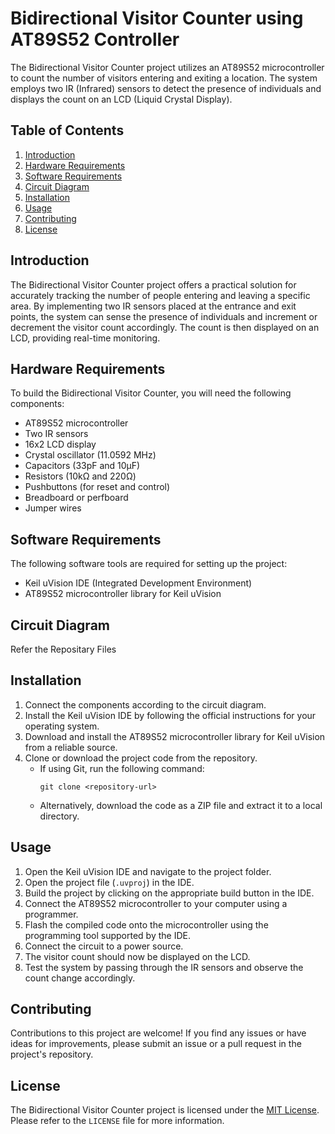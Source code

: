 # Bidirectional Visitor Counter using AT89S52 Controller

The Bidirectional Visitor Counter project utilizes an AT89S52 microcontroller to count the number of visitors entering and exiting a location. The system employs two IR (Infrared) sensors to detect the presence of individuals and displays the count on an LCD (Liquid Crystal Display).

## Table of Contents
1. [Introduction](#introduction)
2. [Hardware Requirements](#hardware-requirements)
3. [Software Requirements](#software-requirements)
4. [Circuit Diagram](#circuit-diagram)
5. [Installation](#installation)
6. [Usage](#usage)
7. [Contributing](#contributing)
8. [License](#license)

## Introduction

The Bidirectional Visitor Counter project offers a practical solution for accurately tracking the number of people entering and leaving a specific area. By implementing two IR sensors placed at the entrance and exit points, the system can sense the presence of individuals and increment or decrement the visitor count accordingly. The count is then displayed on an LCD, providing real-time monitoring.

## Hardware Requirements

To build the Bidirectional Visitor Counter, you will need the following components:

- AT89S52 microcontroller
- Two IR sensors
- 16x2 LCD display
- Crystal oscillator (11.0592 MHz)
- Capacitors (33pF and 10µF)
- Resistors (10kΩ and 220Ω)
- Pushbuttons (for reset and control)
- Breadboard or perfboard
- Jumper wires

## Software Requirements

The following software tools are required for setting up the project:

- Keil uVision IDE (Integrated Development Environment)
- AT89S52 microcontroller library for Keil uVision

## Circuit Diagram

   Refer the Repositary Files

## Installation

1. Connect the components according to the circuit diagram.
2. Install the Keil uVision IDE by following the official instructions for your operating system.
3. Download and install the AT89S52 microcontroller library for Keil uVision from a reliable source.
4. Clone or download the project code from the repository.
   - If using Git, run the following command:
     ```
     git clone <repository-url>
     ```
   - Alternatively, download the code as a ZIP file and extract it to a local directory.

## Usage

1. Open the Keil uVision IDE and navigate to the project folder.
2. Open the project file (`.uvproj`) in the IDE.
3. Build the project by clicking on the appropriate build button in the IDE.
4. Connect the AT89S52 microcontroller to your computer using a programmer.
5. Flash the compiled code onto the microcontroller using the programming tool supported by the IDE.
6. Connect the circuit to a power source.
7. The visitor count should now be displayed on the LCD.
8. Test the system by passing through the IR sensors and observe the count change accordingly.

## Contributing

Contributions to this project are welcome! If you find any issues or have ideas for improvements, please submit an issue or a pull request in the project's repository.

## License

The Bidirectional Visitor Counter project is licensed under the [MIT License](https://opensource.org/licenses/MIT). Please refer to the `LICENSE` file for more information.
